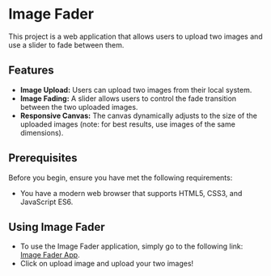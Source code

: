 # Image Fader

This project is a web application that allows users to upload two images and use a slider to fade between them.

## Features

- **Image Upload:** Users can upload two images from their local system.
- **Image Fading:** A slider allows users to control the fade transition between the two uploaded images.
- **Responsive Canvas:** The canvas dynamically adjusts to the size of the uploaded images (note: for best results, use images of the same dimensions).

## Prerequisites

Before you begin, ensure you have met the following requirements:

- You have a modern web browser that supports HTML5, CSS3, and JavaScript ES6.

## Using Image Fader

- To use the Image Fader application, simply go to the following link: [Image Fader App](https://brianwanamaker.github.io/SER305-Final-Project/).
- Click on upload image and upload your two images!

